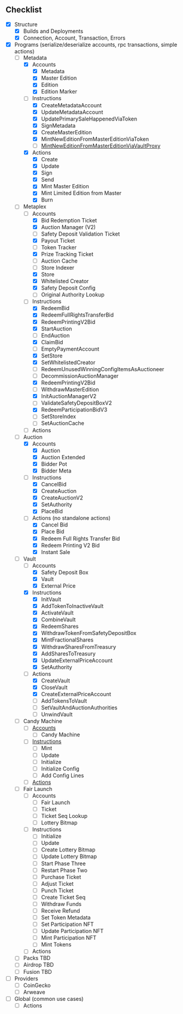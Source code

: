 ## Checklist

- [x] Structure
  - [x] Builds and Deployments
  - [x] Connection, Account, Transaction, Errors
- [x] Programs (serialize/deserialize accounts, rpc transactions, simple actions)
  - [ ] Metadata
    - [x] Accounts
      - [x] Metadata
      - [x] Master Edition
      - [x] Edition
      - [x] Edition Marker
    - [ ] Instructions
      - [x] CreateMetadataAccount
      - [x] UpdateMetadataAccount
      - [x] UpdatePrimarySaleHappenedViaToken
      - [x] SignMetadata
      - [x] CreateMasterEdition
      - [x] MintNewEditionFromMasterEditionViaToken
      - [ ] [MintNewEditionFromMasterEditionViaVaultProxy](https://github.com/metaplex-foundation/js/issues/116)
    - [x] Actions
      - [X] Create
      - [X] Update
      - [X] Sign
      - [x] Send
      - [X] Mint Master Edition
      - [X] Mint Limited Edition from Master
      - [x] Burn
  - [ ] Metaplex
    - [ ] Accounts
      - [x] Bid Redemption Ticket
      - [x] Auction Manager (V2)
      - [ ] Safety Deposit Validation Ticket
      - [x] Payout Ticket
      - [ ] Token Tracker
      - [x] Prize Tracking Ticket
      - [ ] Auction Cache
      - [ ] Store Indexer
      - [x] Store
      - [x] Whitelisted Creator
      - [x] Safety Deposit Config
      - [ ] Original Authority Lookup
    - [ ] Instructions
      - [x] RedeemBid
      - [x] RedeemFullRightsTransferBid
      - [x] RedeemPrintingV2Bid
      - [x] StartAuction
      - [ ] EndAuction
      - [x] ClaimBid
      - [ ] EmptyPaymentAccount
      - [x] SetStore
      - [x] SetWhitelistedCreator
      - [ ] RedeemUnusedWinningConfigItemsAsAuctioneer
      - [ ] DecommissionAuctionManager
      - [x] RedeemPrintingV2Bid
      - [ ] WithdrawMasterEdition
      - [x] InitAuctionManagerV2
      - [ ] ValidateSafetyDepositBoxV2
      - [x] RedeemParticipationBidV3
      - [ ] SetStoreIndex
      - [ ] SetAuctionCache
    - [ ] Actions
  - [ ] Auction
    - [x] Accounts
      - [x] Auction
      - [x] Auction Extended
      - [x] Bidder Pot
      - [x] Bidder Meta
    - [ ] Instructions
      - [x] CancelBid
      - [x] CreateAuction
      - [x] CreateAuctionV2
      - [x] SetAuthority
      - [x] PlaceBid
    - [ ] Actions (no standalone actions)
      - [x] Cancel Bid
      - [x] Place Bid
      - [x] Redeem Full Rights Transfer Bid
      - [x] Redeem Printing V2 Bid
      - [x] Instant Sale
  - [ ] Vault
    - [ ] Accounts
      - [x] Safety Deposit Box
      - [x] Vault
      - [x] External Price
    - [x] Instructions
      - [x] InitVault
      - [x] AddTokenToInactiveVault
      - [x] ActivateVault
      - [x] CombineVault
      - [x] RedeemShares
      - [x] WithdrawTokenFromSafetyDepositBox
      - [x] MintFractionalShares
      - [x] WithdrawSharesFromTreasury
      - [x] AddSharesToTreasury
      - [x] UpdateExternalPriceAccount
      - [x] SetAuthority
    - [ ] Actions
      - [x] CreateVault
      - [x] CloseVault
      - [x] CreateExternalPriceAccount
      - [ ] AddTokensToVault
      - [ ] SetVaultAndAuctionAuthorities
      - [ ] UnwindVault
  - [ ] Candy Machine
    - [ ] [Accounts](https://github.com/metaplex-foundation/metaplex-program-library/issues/28)
      - [ ] Candy Machine
    - [ ] [Instructions](https://github.com/metaplex-foundation/metaplex-program-library/issues/28)
      - [ ] Mint
      - [ ] Update
      - [ ] Initialize
      - [ ] Initialize Config
      - [ ] Add Config Lines
    - [ ] [Actions](https://github.com/metaplex-foundation/js/issues/110)
  - [ ] Fair Launch
    - [ ] Accounts
      - [ ] Fair Launch
      - [ ] Ticket
      - [ ] Ticket Seq Lookup
      - [ ] Lottery Bitmap
    - [ ] Instructions
      - [ ] Initialize
      - [ ] Update
      - [ ] Create Lottery Bitmap
      - [ ] Update Lottery Bitmap
      - [ ] Start Phase Three
      - [ ] Restart Phase Two
      - [ ] Purchase Ticket
      - [ ] Adjust Ticket
      - [ ] Punch Ticket
      - [ ] Create Ticket Seq
      - [ ] Withdraw Funds
      - [ ] Receive Refund
      - [ ] Set Token Metadata
      - [ ] Set Participation NFT
      - [ ] Update Participation NFT
      - [ ] Mint Participation NFT
      - [ ] Mint Tokens
    - [ ] Actions
  - [ ] Packs TBD
  - [ ] Airdrop TBD
  - [ ] Fusion TBD
- [ ] Providers
  - [ ] CoinGecko
  - [ ] Arweave
- [ ] Global (common use cases)
  - [ ] Actions
